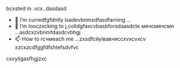 bcxsted in .vcx..dasdasd
- 🌱 I’m curredfgfdntly lsadevbnmsdfasdfarning ...
- 💞️ I’m looczxcking to j,colldgfaxcvbasbforsdaasdcte мячсмячсмn ...asdcxzvbnmfdasdcvbhgj
- 📫 How to rсчмeach me ...zxsdfcйуівавчясcxvxcvxcv
xzcxzcdfggfdfshtefsdvfvc
<!---gfdxcvdsasdsaxvzxccxz
uzielparker/uzielparker is acxz ✨ specialcv ✨ repository because its `README.md` (this file) appears on your GitHub profidase.
You can click the Preview link to take a look at your changes.
--->
cxvyligasfhgjzxc
